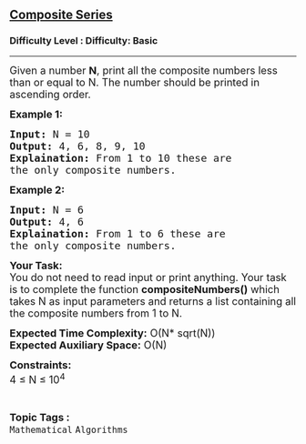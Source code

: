 <h2><a href="https://www.geeksforgeeks.org/problems/composite-series1258/1?page=11&difficulty=Basic&status=unsolved,attempted&sortBy=accuracy">Composite Series</a></h2><h3>Difficulty Level : Difficulty: Basic</h3><hr><div class="problems_problem_content__Xm_eO"><p><span style="font-size:18px">Given a number <strong>N</strong>, print all the composite numbers less than or equal to N. The number should be printed in ascending order.</span></p>

<p><strong><span style="font-size:18px">Example 1:</span></strong></p>

<pre><span style="font-size:18px"><strong>Input:</strong> N = 10
<strong>Output:</strong> 4, 6, 8, 9, 10
<strong>Explaination:</strong> From 1 to 10 these are 
the only composite numbers.</span></pre>

<p><strong><span style="font-size:18px">Example 2:</span></strong></p>

<pre><span style="font-size:18px"><strong>Input:</strong> N = 6
<strong>Output:</strong> 4, 6
<strong>Explaination:</strong> From 1 to 6 these are 
the only composite numbers.</span></pre>

<p><span style="font-size:18px"><strong>Your Task:</strong><br>
You do not need to read input or print anything. Your task is to complete the function <strong>compositeNumbers()</strong> which takes N as input parameters and returns a list containing all the composite numbers from 1 to N.</span></p>

<p><span style="font-size:18px"><strong>Expected Time Complexity:</strong> O(N* sqrt(N))<br>
<strong>Expected Auxiliary Space:</strong> O(N)</span></p>

<p><span style="font-size:18px"><strong>Constraints:</strong><br>
4 ≤ N ≤ 10<sup>4</sup></span></p>
</div><br><p><span style=font-size:18px><strong>Topic Tags : </strong><br><code>Mathematical</code>&nbsp;<code>Algorithms</code>&nbsp;
